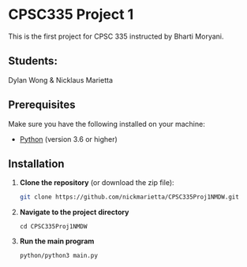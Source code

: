 # CPSC335 Project 1
This is the first project for CPSC 335 instructed by Bharti Moryani.
## Students: 
Dylan Wong & Nicklaus Marietta

## Prerequisites

Make sure you have the following installed on your machine:

- [Python](https://www.python.org/downloads/) (version 3.6 or higher)

## Installation

1. **Clone the repository** (or download the zip file):
   ```bash
   git clone https://github.com/nickmarietta/CPSC335Proj1NMDW.git

2. **Navigate to the project directory**
    ```
    cd CPSC335Proj1NMDW
3. **Run the main program**
    ```
    python/python3 main.py
